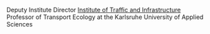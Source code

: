 Deputy Institute Director
<a href='https://www.h-ka.de/en/ivi/team'>Institute of Traffic and Infrastructure</a>
<br>
Professor of Transport Ecology at the Karlsruhe University of Applied Sciences